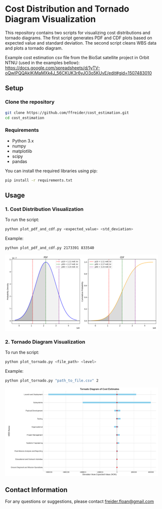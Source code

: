 # Cost Distribution and Tornado Diagram Visualization

This repository contains two scripts for visualizing cost distributions and tornado diagrams. The first script generates PDF and CDF plots based on expected value and standard deviation. The second script cleans WBS data and plots a tornado diagram.

Example cost estimation csv file from the BioSat satellite project in Orbit NTNU (used in the examples bellow): https://docs.google.com/spreadsheets/d/1yTV-oQwlPQQAkIKiMaMXk4J_56CKUK3r6yJO3o5KUvE/edit#gid=1507483010

## Setup

### Clone the repository
```sh
git clone https://github.com/ffreider/cost_estimation.git
cd cost_estimation
```
### Requirements

- Python 3.x
- numpy
- matplotlib
- scipy
- pandas

You can install the required libraries using pip:

```sh
pip install -r requirements.txt
```

## Usage

### 1. Cost Distribution Visualization
To run the script:
```sh
python plot_pdf_and_cdf.py <expected_value> <std_deviation>
```
Example:
```sh
python plot_pdf_and_cdf.py 2173391 833540
```
![alt text](https://github.com/ffreider/cost_estimation/blob/main/example_img/example_pdf_cdf_biosat.png?raw=true)

### 2. Tornado Diagram Visualization
To run the script:
```sh
python plot_tornado.py <file_path> <level>
```
Example:
```sh
python plot_tornado.py "path_to_file.csv" 2
```
![alt text](https://github.com/ffreider/cost_estimation/blob/main/example_img/example_tornado_level_2_biosat.png?raw=true)

## Contact Information
For any questions or suggestions, please contact freider.floan@gmail.com

